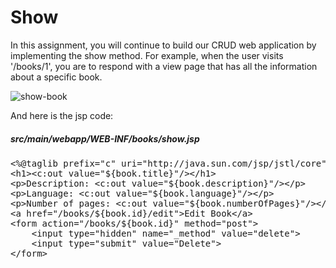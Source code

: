 <div class="module_description active_lesson_with_video ">
									
            
<h1>Show</h1>
<p>In this assignment, you will continue to build our CRUD web application by implementing the show method. For example, when the user visits '/books/1', you are to respond with a view page that has all the information about a specific book.</p>
<p><img src="https://s3.amazonaws.com/General_V88/boomyeah2015/codingdojo/curriculum/content/chapter/Screen_Shot_2018-05-23_at_7.00.10_PM.png" alt="show-book"></p>
<p>And here is the jsp code:</p>
<h5>src/main/webapp/WEB-INF/books/show.jsp</h5>
<pre>&lt;%@taglib prefix="c" uri="http://java.sun.com/jsp/jstl/core"%&gt;    
&lt;h1&gt;&lt;c:out value="${book.title}"/&gt;&lt;/h1&gt;
&lt;p&gt;Description: &lt;c:out value="${book.description}"/&gt;&lt;/p&gt;
&lt;p&gt;Language: &lt;c:out value="${book.language}"/&gt;&lt;/p&gt;
&lt;p&gt;Number of pages: &lt;c:out value="${book.numberOfPages}"/&gt;&lt;/p&gt;
&lt;a href="/books/${book.id}/edit"&gt;Edit Book&lt;/a&gt;
&lt;form action="/books/${book.id}" method="post"&gt;
    &lt;input type="hidden" name="_method" value="delete"&gt;
    &lt;input type="submit" value="Delete"&gt;
&lt;/form&gt;
</pre>
        
        
</div>
